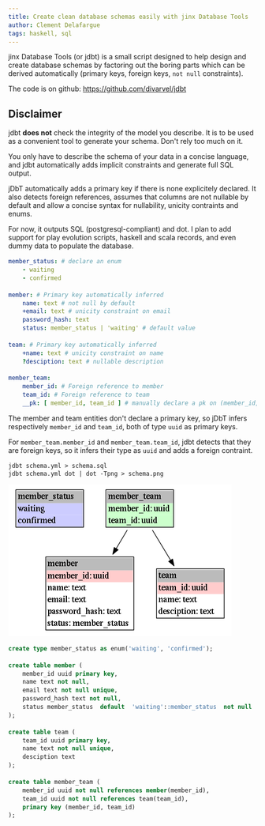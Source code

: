 ```yaml
---
title: Create clean database schemas easily with jinx Database Tools
author: Clement Delafargue
tags: haskell, sql
---
```


jinx Database Tools (or jdbt) is a small script designed to help design and
create database schemas by factoring out the boring parts which can be derived
automatically (primary keys, foreign keys, `not null` constraints).

The code is on github: <https://github.com/divarvel/jdbt>

## Disclaimer

jdbt **does not** check the integrity of the model you describe. It is to be
used as a convenient tool to generate your schema. Don't rely too much on it.

You only have to describe the schema of your data in a concise language, and
jdbt automatically adds implicit constraints and generate full SQL output.

jDbT automatically adds a primary key if there is none explicitely declared.
It also detects foreign references, assumes that columns are not nullable by
default and allow a concise syntax for nullability, unicity contraints and enums.

For now, it outputs SQL (postgresql-compliant) and dot. I plan to add support
for play evolution scripts, haskell and scala records, and even dummy data to
populate the database.

```yaml
member_status: # declare an enum
    - waiting
    - confirmed

member: # Primary key automatically inferred
    name: text # not null by default
    +email: text # unicity constraint on email
    password_hash: text
    status: member_status | 'waiting' # default value

team: # Primary key automatically inferred
    +name: text # unicity constraint on name
    ?desciption: text # nullable description

member_team:
    member_id: # Foreign reference to member
    team_id: # Foreign reference to team
    __pk: [ member_id, team_id ] # manually declare a pk on (member_id, team_id)
```
The member and team entities don't declare a primary key, so jDbT infers
respectively `member_id` and `team_id`, both of type `uuid` as primary keys.

For `member_team.member_id` and  `member_team.team_id`, jdbt detects that they
are foreign keys, so it infers their type as `uuid` and adds a foreign
contraint.


    jdbt schema.yml > schema.sql
    jdbt schema.yml dot | dot -Tpng > schema.png

![](/files/jdbt-schema.png "database schema")

```sql
create type member_status as enum('waiting', 'confirmed');

create table member (
    member_id uuid primary key,
    name text not null,
    email text not null unique,
    password_hash text not null,
    status member_status  default  'waiting'::member_status  not null
);

create table team (
    team_id uuid primary key,
    name text not null unique,
    desciption text
);

create table member_team (
    member_id uuid not null references member(member_id),
    team_id uuid not null references team(team_id),
    primary key (member_id, team_id)
);

```


